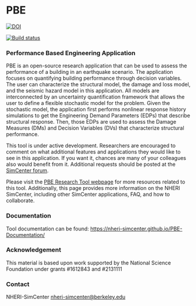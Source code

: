 # PBE

[![DOI](https://zenodo.org/badge/DOI/10.5281/zenodo.3491145.svg)](https://doi.org/10.5281/zenodo.3491145)

[![Build status](https://ci.appveyor.com/api/projects/status/qwb2ijro9m27acye?svg=true)](https://ci.appveyor.com/project/fmckenna/pbe)

### Performance Based Engineering Application ###

PBE is an open-source research application that can be used to assess the performance of a building in an earthquake scenario. The application focuses on quantifying building performance through decision variables. The user can characterize the structural model, the damage and loss model, and the seismic hazard model in this application. All models are interconnected by an uncertainty quantification framework that allows the user to define a flexible stochastic model for the problem. Given the stochastic model, the application first performs nonlinear response history simulations to get the Engineering Demand Parameters (EDPs) that describe structural response. Then, those EDPs are used to assess the Damage Measures (DMs) and Decision Variables (DVs) that characterize structural performance.

This tool is under active development. Researchers are encouraged to comment on what additional features and applications they would like to see in this application. If you want it, chances are many of your colleagues also would benefit from it. Additional requests should be posted at the [SimCenter forum](https://simcenter-messageboard.designsafe-ci.org/smf/index.php?board=7.0).


Please visit the [PBE Research Tool webpage](https://simcenter.designsafe-ci.org/research-tools/pbe-application/)
for more resources related to this tool. Additionally, this page
provides more information on the NHERI SimCenter, including other SimCenter
applications, FAQ, and how to collaborate.

### Documentation

Tool documentation can be found: https://nheri-simcenter.github.io/PBE-Documentation/

### Acknowledgement

This material is based upon work supported by the National Science Foundation under grants #1612843 and #2131111


### Contact

NHERI-SimCenter nheri-simcenter@berkeley.edu

